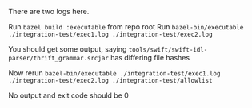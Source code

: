 There are two logs here.

Run `bazel build :executable` from repo root
Run `bazel-bin/executable ./integration-test/exec1.log ./integration-test/exec2.log`

You should get some output, saying `tools/swift/swift-idl-parser/thrift_grammar.srcjar` has differing file
hashes

Now rerun `bazel-bin/executable ./integration-test/exec1.log ./integration-test/exec2.log ./integration-test/allowlist`

No output and exit code should be 0

